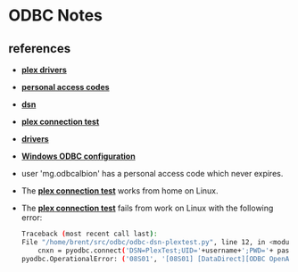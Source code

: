 # ODBC Notes

## references

- **[plex drivers](https://www.revolutiongroup.com/wp-content/uploads/PSCC2102_UsingTodaysTechnologytoBetterServeYourPlex_TonyBrown.pdf)**
- **[personal access codes](../../../../secrets/plex/user_info.md)**
- **[dsn](../../../../odbc/odbc64.ini)**
- **[plex connection test](../../../../odbc/validation/odbc-dsn-plex.py)**
- **[drivers](https://viewers.plexonline.com/Plex_ODBC_v8_1_64_bit.zip)**
- **[Windows ODBC configuration](../../../../secrets/plex/windows_odbc_connection.md)**

- user 'mg.odbcalbion' has a personal access code which never expires.
- The **[plex connection test](../../../../odbc/validation/odbc-dsn-plex.py)** works from home on Linux.
- The **[plex connection test](../../../../odbc/validation/odbc-dsn-plex.py)** fails from work on Linux with the following error:

    ```bash
    Traceback (most recent call last):
    File "/home/brent/src/odbc/odbc-dsn-plextest.py", line 12, in <module>
        cnxn = pyodbc.connect('DSN=PlexTest;UID='+username+';PWD='+ password)
    pyodbc.OperationalError: ('08S01', '[08S01] [DataDirect][ODBC OpenAccess SDK driver][OpenAccess SDK Client]TCP/IP, connection reset by peer (2310) (SQLDriverConnect)')
    ```
